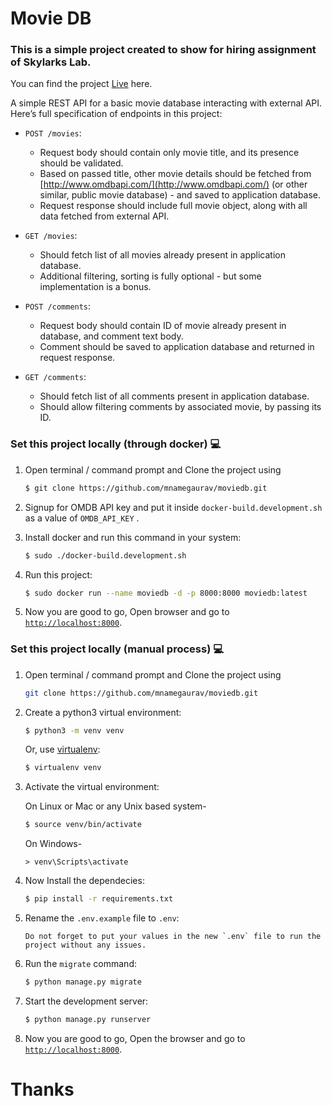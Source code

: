 # Movie DB

### This is a simple project created to show for hiring assignment of Skylarks Lab.

You can find the project [Live](https://mnamegaurav-moviedb.herokuapp.com) here.

A simple REST API for a basic movie database interacting with external API. Here’s full specification of endpoints in this project:

- `POST /movies`:

  - Request body should contain only movie title, and its presence should be validated.
  - Based on passed title, other movie details should be fetched from [http://www.omdbapi.com/](http://www.omdbapi.com/) (or other similar, public movie database) - and saved to application database.
  - Request response should include full movie object, along with all data fetched from external API.

- `GET /movies`:

  - Should fetch list of all movies already present in application database.
  - Additional filtering, sorting is fully optional - but some implementation is a bonus.

- `POST /comments`:

  - Request body should contain ID of movie already present in database, and comment text body.
  - Comment should be saved to application database and returned in request response.

- `GET /comments`:
  - Should fetch list of all comments present in application database.
  - Should allow filtering comments by associated movie, by passing its ID.

### Set this project locally (through docker) :computer:

1. Open terminal / command prompt and Clone the project using

   ```bash
   $ git clone https://github.com/mnamegaurav/moviedb.git
   ```

2. Signup for OMDB API key and put it inside `docker-build.development.sh` as a value of `OMDB_API_KEY` .

3. Install docker and run this command in your system:

   ```bash
   $ sudo ./docker-build.development.sh
   ```

4. Run this project:

   ```bash
   $ sudo docker run --name moviedb -d -p 8000:8000 moviedb:latest
   ```

5. Now you are good to go, Open browser and go to [`http://localhost:8000`](http://localhost:8000).

### Set this project locally (manual process) :computer:

1. Open terminal / command prompt and Clone the project using

   ```bash
   git clone https://github.com/mnamegaurav/moviedb.git
   ```

2. Create a python3 virtual environment:

   ```bash
   $ python3 -m venv venv
   ```

   Or, use [virtualenv](https://virtualenv.pypa.io/en/latest/installation.html):

   ```bash
   $ virtualenv venv
   ```

3. Activate the virtual environment:

   On Linux or Mac or any Unix based system-

   ```bash
   $ source venv/bin/activate
   ```

   On Windows-

   ```
   > venv\Scripts\activate
   ```

4. Now Install the dependecies:

   ```bash
   $ pip install -r requirements.txt
   ```

5. Rename the `.env.example` file to `.env`:

   ```
   Do not forget to put your values in the new `.env` file to run the project without any issues.
   ```

6. Run the `migrate` command:

   ```bash
   $ python manage.py migrate
   ```

7. Start the development server:

   ```bash
   $ python manage.py runserver
   ```

8. Now you are good to go, Open the browser and go to [`http://localhost:8000`](http://localhost:8000).

# Thanks
